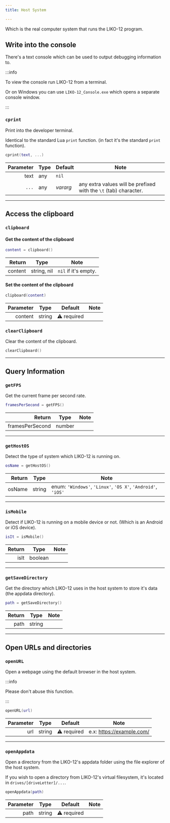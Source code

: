 ```yaml
---
title: Host System

---
```


Which is the real computer system that runs the LIKO-12 program.

## Write into the console

There's a text console which can be used to output debugging information to.

:::info

To view the console run LIKO-12 from a terminal.

Or on Windows you can use `LIKO-12_Console.exe` which opens a separate console window.

:::

### `cprint`

Print into the developer terminal.

Identical to the standard Lua `print` function.
(in fact it's the standard `print` function).

```lua
cprint(text, ...)
```

| Parameter | Type | Default  | Note                                                             |
|----------:|------|----------|------------------------------------------------------------------|
|      text | any  | `nil`    |                                                                  |
|     `...` | any  | _vararg_ | any extra values will be prefixed with the `\t` (tab) character. |

---

## Access the  clipboard

### `clipboard`

#### Get the content of the clipboard

```lua
content = clipboard()
```

|  Return | Type        | Note                 |
|--------:|-------------|----------------------|
| content | string, nil | `nil` if it's empty. |

#### Set the content of the clipboard

```lua
clipboard(content)
```

| Parameter | Type   | Default     | Note |
|----------:|--------|-------------|------|
|   content | string | ⚠️ required |      |

### `clearClipboard`

Clear the content of the clipboard.

```lua
clearClipboard()
```

---

## Query Information


### `getFPS`

Get the current frame per second rate.

```lua
framesPerSecond = getFPS()
```

|          Return | Type   | Note |
|----------------:|--------|------|
| framesPerSecond | number |      |

---

### `getHostOS`

Detect the type of system which LIKO-12 is running on.

```lua
osName = getHostOS()
```

| Return | Type   | Note                                                         |
|-------:|--------|--------------------------------------------------------------|
| osName | string | enum: `'Windows'`, `'Linux'`, `'OS X'`, `'Android'`, `'iOS'` |

---

### `isMobile`

Detect if LIKO-12 is running on a mobile device or not.
(Which is an Android or iOS device).

```lua
isIt = isMobile()
```

| Return | Type    | Note |
|-------:|---------|------|
|   isIt | boolean |      |

---

### `getSaveDirectory`

Get the directory which LIKO-12 uses in the host system to store it's data (the appdata directory).

```lua
path = getSaveDirectory()
```

| Return | Type   | Note |
|-------:|--------|------|
|   path | string |      |

---

## Open URLs and directories

### `openURL`

Open a webpage using the default browser in the host system.

:::info

Please don't abuse this function.

:::

```lua
openURL(url)
```

| Parameter | Type   | Default     | Note                      |
|----------:|--------|-------------|---------------------------|
|       url | string | ⚠️ required | e.x: https://example.com/ |

---

### `openAppdata`

Open a directory from the LIKO-12's appdata folder using the file explorer of the host system.

If you wish to open a directory from LIKO-12's virtual filesystem, it's located in `drives/[driveLetter]/...`.

```lua
openAppdata(path)
```

| Parameter | Type   | Default     | Note |
|----------:|--------|-------------|------|
|      path | string | ⚠️ required |      |

